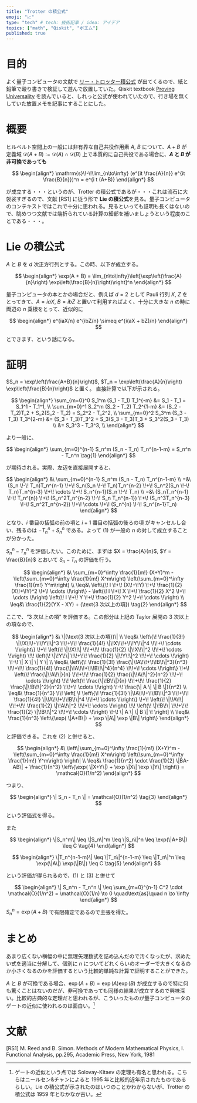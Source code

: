 ```yaml
---
title: "Trotter の積公式"
emoji: "📈"
type: "tech" # tech: 技術記事 / idea: アイデア
topics: ["math", "Qiskit", "ポエム"]
published: true
---
```


# 目的

よく量子コンピュータの文献で [リー・トロッター積公式](https://ja.wikipedia.org/wiki/%E3%83%AA%E3%83%BC%E3%83%BB%E3%83%88%E3%83%AD%E3%83%83%E3%82%BF%E3%83%BC%E7%A9%8D%E5%85%AC%E5%BC%8F) が出てくるので、紙と鉛筆で殴り書きで検証して遊んで放置していた。Qiskit textbook [Proving Universality](https://qiskit.org/textbook/ch-gates/proving-universality.html) を読んでいると、しれっと公式が使われていたので、行き場を無くしていた放置メモを記事にすることにした。

# 概要

ヒルベルト空間上の一般には非有界な自己共役作用素 $A$, $B$ について、$A+B$ が 定義域 $\mathcal{D}(A+B) := \mathcal{D}(A) \cap \mathcal{D}(B)$ 上で本質的に自己共役である場合に、**$A$ と $B$ が非可換であっても**

$$
\begin{align*}
\mathrm{s}\!-\!\lim_{n\to\infty} (e^{it \frac{A}{n}} e^{it \frac{B}{n}})^n = e^{i t (A+B)}
\end{align*}
$$

が成立する・・・というのが、Trotter の積公式であるが・・・これは流石に大袈裟すぎるので、文献 [RS1] に従う形で **Lie の積公式**を見る。量子コンピュータのコンテキストではこれで十分に思われる。見るといっても証明も長くはないので、眺めつつ文献では端折られている計算の細部を補いましょうという程度のことである・・・。

# Lie の積公式

$A$ と $B$ を $d$ 次正方行列とする。この時、以下が成立する。

$$
\begin{align*}
\exp(A + B) = \lim_{n\to\infty}\left[\exp\left(\frac{A}{n}\right) \exp\left(\frac{B}{n}\right)\right]^n
\end{align*}
$$

量子コンピュータの本とかの場合だと、例えば $d=2$ として Pauli 行列 $X$, $Z$ をとってきて、$A=iaX$, $B=ibZ$ と置いて利用すればよく、十分に大きな $n$ の時に両辺の $n$ 乗根をとって、近似的に

$$
\begin{align*}
e^{iaX/n} e^{ibZ/n} \simeq e^{i(aX + bZ)/n}
\end{align*}
$$

とできます、という話になる。

# 証明

$S_n = \exp\left(\frac{A+B}{n}\right)$, $T_n = \exp\left(\frac{A}{n}\right) \exp\left(\frac{B}{n}\right)$ と置く。
直接計算で以下が示される。

$$
\begin{align*}
\sum_{m=0}^0 S_1^m (S_1 - T_1) T_1^{-m} &= S_1 - T_1 = S_1^1 - T_1^1, \\
\sum_{m=0}^1 S_2^m (S_2 - T_2) T_2^{1-m} &= (S_2 - T_2)T_2 + S_2(S_2 - T_2) = S_2^2 - T_2^2, \\
\sum_{m=0}^2 S_3^m (S_3 - T_3) T_3^{2-m} &= (S_3 - T_3)T_3^2 + S_3(S_3 - T_3)T_3 + S_3^2(S_3 - T_3) \\
&= S_3^3 - T_3^3, \\
\end{align*}
$$

より一般に、

$$
\begin{align*}
\sum_{m=0}^{n-1} S_n^m (S_n - T_n) T_n^{n-1-m} = S_n^n - T_n^n
\tag{1}
\end{align*}
$$

が期待される。実際、左辺を直接展開すると、

$$
\begin{align*}
&\ \sum_{m=0}^{n-1} S_n^m (S_n - T_n) T_n^{n-1-m} \\
=&\ (S_n \!-\! T_n)T_n^{n-1} \!+\! S_n(S_n \!-\! T_n)T_n^{n-2} \!+\! S_n^2(S_n \!-\! T_n)T_n^{n-3} \!+\! \cdots \!+\! S_n^{n-1}(S_n \!-\! T_n) \\
=&\ (S_nT_n^{n-1} \!-\! T_n^{n}) \!+\! (S_n^2T_n^{n-2} \!-\! S_n T_n^{n-1}) \!+\! (S_n^3T_n^{n-3} \!-\! S_n^2T_n^{n-2}) \!+\! \cdots \!+\! (S_n^{n} \!-\! S_n^{n-1}T_n)
\end{align*}
$$

となり、$i$ 番目の括弧の前の項と $i+1$ 番目の括弧の後ろの項 がキャンセルし合い、残るのは $- T_n^{n} + S_n^{n}$ である。よって (1) が一般の $n$ の対して成立することが分かった。

$S_n^n - T_n^n$ を評価したい。このために、まずは $X = \frac{A}{n}$, $Y = \frac{B}{n}$ とおいて $S_n - T_n$ の評価を行う。

$$
\begin{align*}
&\ \sum_{m=0}^\infty \frac{1}{m!} (X+Y)^m - \left(\sum_{m=0}^\infty \frac{1}{m!} X^m\right) \left(\sum_{m=0}^\infty \frac{1}{m!} Y^m\right) \\
\leq&\ \left\{\! I \!+\! (X\!+\!Y) \!+\! \frac{1}{2} (X\!+\!Y)^2 \!+\! \cdots \!\right\} - \left(\! I \!+\! X \!+\! \frac{1}{2} X^2 \!+\! \cdots \!\right) \left(\! I \!+\! Y \!+\! \frac{1}{2} Y^2 \!+\! \cdots \!\right) \\
\leq&\ \frac{1}{2}(YX - XY) + (\text{3 次以上の項})
\tag{2}
\end{align*}
$$

ここで、“3 次以上の項” を評価する。この部分は上記の Taylor 展開の 3 次以上の項なので、

$$
\begin{align*}
&\ \|(\text{3 次以上の項})\| \\
\leq&\ \left\{\! \frac{1}{3!} \|\!X\!\!+\!\!Y\!\|^3 \!\!+\!\! \frac{1}{4!} \|\!X\!\!+\!\!Y\!\|^4 \!\!+\! \cdots \!\right\} \!+\! \left(\! \|\!X\!\| \!\!+\!\! \frac{1}{2} \|\!X\!\|^2 \!\!+\! \cdots \!\right) \!\! \left(\! \|\!Y\!\| \!\!+\!\! \frac{1}{2} \|\!Y\!\|^2 \!\!+\! \cdots \!\right) \!-\! \| X \| \| Y \| \\
\leq&\ \left\{\! \frac{1}{3!} \frac{\|\!A\!\!+\!\!B\!\|^3}{n^3} \!\!+\!\! \frac{1}{4!} \frac{\|\!A\!\!+\!\!B\!\|^4}{n^4} \!\!+\! \cdots \!\right\} \!+\! \left(\! \frac{\|\!A\!\|}{n} \!\!+\!\! \frac{1}{2} \frac{\|\!A\!\|^2}{n^2} \!\!+\! \cdots \!\right) \!\! \left(\! \frac{\|\!B\!\|}{n} \!\!+\!\! \frac{1}{2} \frac{\|\!B\!\|^2}{n^2} \!\!+\! \cdots \!\right) \!-\! \frac{\| A \| \| B \|}{n^2} \\
\leq&\ \frac{1}{n^3} \!\! \left[ \! \left\{\! \frac{1}{3!} \|\!A\!\!+\!\!B\!\|^3 \!\!+\!\! \frac{1}{4!} \|\!A\!\!+\!\!B\!\|^4 \!\!+\! \cdots \!\right\} \!+\! \left(\! \|\!A\!\| \!\!+\!\! \frac{1}{2} \|\!A\!\|^2 \!\!+\! \cdots \!\right) \!\! \left(\! \|\!B\!\| \!\!+\!\! \frac{1}{2} \|\!B\!\|^2 \!\!+\! \cdots \!\right) \!-\! \| A \| \| B \| \! \right] \\
\leq&\ \frac{1}{n^3} \left\{\exp( \|A+B\|) + \exp \|A\| \exp \|B\| \right\}
\end{align*}
$$

と評価できる。これを (2) と併せると、

$$
\begin{align*}
&\ \left\|\sum_{m=0}^\infty \frac{1}{m!} (X+Y)^m - \left(\sum_{m=0}^\infty \frac{1}{m!} X^m\right) \left(\sum_{m=0}^\infty \frac{1}{m!} Y^m\right) \right\| \\
\leq&\ \frac{1}{n^2} \cdot \frac{1}{2} \|BA-AB\| + \frac{1}{n^3} \left\{\exp( \|X+Y\|) + \exp \|X\| \exp \|Y\| \right\} = \mathcal{O}(1/n^2)
\end{align*}
$$

つまり、

$$
\begin{align*}
\| S_n - T_n \| = \mathcal{O}(1/n^2)
\tag{3}
\end{align*}
$$

という評価式を得る。

また

$$
\begin{align*}
\|S_n^m\| \leq \|S_n\|^m \leq \|S_n\|^n \leq \exp(\|A+B\|) \leq C
\tag{4}
\end{align*}
$$

$$
\begin{align*}
\|T_n^{n-1-m}\| \leq \|T_n\|^{n-1-m} \leq \|T_n\|^n \leq \exp(\|A\|) \exp(\|B\|) \leq C
\tag{5}
\end{align*}
$$

という評価が得られるので、(1) と (3) と併せて

$$
\begin{align*}
\| S_n^n - T_n^n \| \leq \sum_{m=0}^{n-1} C^2 \cdot \mathcal{O}(1/n^2) = \mathcal{O}(1/n) \to 0 \quad\text{as}\quad n \to \infty
\end{align*}
$$

$S_n^n = \exp(A+B)$ で有限確定であるので主張を得た。

# まとめ

あまり広くない横幅の中に無理矢理数式を詰め込んだので汚くなったが、求めたい式を適当に分解して、個別に $n$ についてどれくらいのオーダーで大きくなるのか小さくなるのかを評価するという比較的単純な計算で証明することができた。

$A$ と $B$ が可換である場合、$\exp(A+B) = \exp(A) \exp(B)$ が成立するので特に何も驚くことはないのだが、非可換であっても同様の結果が成立するので興味深い。比較的古典的な定理だと思われるが、こういったものが量子コンピュータのゲートの近似に使われるのは面白い。[^1]

[^1]: ゲートの近似という点では Solovay-Kitaev の定理も有名と思われる。こちらはニールセン&チャンによると 1995 年と比較的近年示されたものであるらしい。Lie の積公式が示されたのはいつのことかわからないが、Trotter の積公式は 1959 年となかなか古い。

# 文献

[RS1] M. Reed and B. Simon. Methods of Modern Mathematical Physics, I. Functional Analysis, pp.295, Academic Press, New York, 1981
